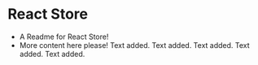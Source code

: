 # React Store

- A Readme for React Store!
- More content here please!
  Text added.
  Text added.
  Text added.
  Text added.
  Text added.
